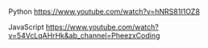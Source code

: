 Python
https://www.youtube.com/watch?v=hNRS81I1OZ8

JavaScript
https://www.youtube.com/watch?v=54VcLqAHrHk&ab_channel=PheezxCoding
